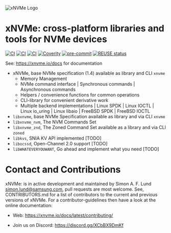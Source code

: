 <!--
SPDX-FileCopyrightText: Samsung Electronics Co., Ltd

SPDX-License-Identifier: BSD-3-Clause
-->

![xNVMe Logo](/docs/_static/xnvme-logo-medium.png)

xNVMe: cross-platform libraries and tools for NVMe devices
============================================================

[![CI](https://github.com/OpenMPDK/xNVMe/workflows/linux-binaries-test/badge.svg)](https://github.com/OpenMPDK/xNVMe/actions/)
[![CI](https://github.com/OpenMPDK/xNVMe/workflows/linux-build-test/badge.svg)](https://github.com/OpenMPDK/xNVMe/actions/)
[![CI](https://github.com/OpenMPDK/xNVMe/workflows/style/badge.svg)](https://github.com/OpenMPDK/xNVMe/actions/)
[![Coverity](https://scan.coverity.com/projects/xNVMe/badge.svg)](https://scan.coverity.com/projects/xNVMe)
[![pre-commit](https://img.shields.io/badge/pre--commit-enabled-brightgreen?logo=pre-commit&logoColor=white)](https://github.com/pre-commit/pre-commit)
[![REUSE status](https://api.reuse.software/badge/github.com/OpenMPDK/xNVMe)](https://api.reuse.software/info/github.com/OpenMPDK/xNVMe)

See: https://xnvme.io/docs for documentation

- xNVMe, base NVMe specification (1.4) available as library and CLI `xnvme`
  - Memory Management
  - NVMe command interface
    | Synchronous commands
    | Asynchronous commands
  - Helpers / convenience functions for common operations
  - CLI-library for convenient derivative work
  - Multiple backend implementations
    | Linux SPDK
    | Linux IOCTL
    | Linux io_uring
    | Linux libaio
    | FreeBSD SPDK
    | FreeBSD IOCTL
- `libxnvme`, base NVMe Specification available as library and via CLI `xnvme`
- `libxnvme_nvm`, The NVM Commands Set
- `libxnvme_znd`, The Zoned Command Set available as a library and via CLI `zoned`
- `libkvs`, SNIA KV API implemented [TODO]
- `libocssd`, Open-Channel 2.0 support [TODO]
- `libWHATEVERYOUWANT`, Go ahead and implement what you need [TODO]

Contact and Contributions
=========================

xNVMe: is in active development and maintained by Simon A. F. Lund <simon.lund@samsung.com>, pull
requests are most welcome. See, CONTRIBUTORS.md for a list of contributors to the current and
previous versions of xNVMe. For a contributor-guidelines then have a look at the online
documentation:

* Web: https://xnvme.io/docs/latest/contributing/

* Join us on Discord: https://discord.gg/XCbBX9DmKf
